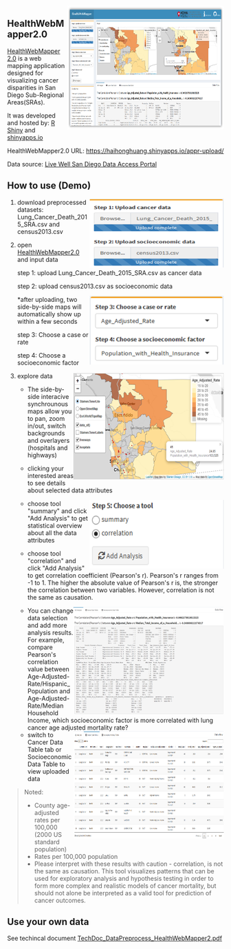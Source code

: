 <img src="imgs/HealthWebMapper2.png" width=364 height=288 align="right"/>

## HealthWebMapper2.0

[HealthWebMapper 2.0](https://haihonghuang.shinyapps.io/appr-upload/) is a web mapping application designed for visualizing cancer disparities in San Diego Sub-Regional Areas(SRAs). 

It was developed and hosted by: [R Shiny](https://shiny.rstudio.com/) and [shinyapps.io](https://www.shinyapps.io/)

HealthWebMapper2.0 URL: https://haihonghuang.shinyapps.io/appr-upload/

Data source: [Live Well San Diego Data Access Portal](https://data.livewellsd.org/)

## How to use (Demo)
<img src="imgs/upload-panel.png" width=312 height=160 align="right"/>

1. download preprocessed datasets: Lung_Cancer_Death_2015_SRA.csv and census2013.csv

2. open [HealthWebMapper2.0](https://haihonghuang.shinyapps.io/appr-upload/) and input data    
    
   step 1: upload Lung_Cancer_Death_2015_SRA.csv as cancer data   
   
   step 2: upload census2013.csv as socioeconomic data
   
   <img src="imgs/selection-panel.png" width=312 height=160 align="right"/>     
   
   *after uploading, two side-by-side maps will automatically show up within a few seconds
           
   step 3: Choose a case or rate
   
   step 4: Choose a socioeconomic factor

3. explore data
   <img src="imgs/map.png" width=350 height=250 align="right"/>
   
   * The side-by-side interacive synchrounous maps allow you to pan, zoom in/out, switch backgrounds and overlayers (hospitals and highways)
   
   * clicking your interested areas to see details about selected data attributes
   
   <img src="imgs/tool.png" width=312 height=160 align="right"/>

   * choose tool "summary" and click "Add Analysis" to get statistical overview about all the data attributes
   
   * choose tool "correlation" and click "Add Analysis" to get correlation coefficient (Pearson's r). Pearson's r ranges from -1 to 1. The higher the absolute value of Pearson's r is, the stronger the correlation between two variables. However, correlation is not the same as causation.
   
   <img src="imgs/analysis-tab.png" width=350 height=250 align="right"/>  
   
   * You can change data selection and add more analysis results. For example, compare Pearson's correlation value between Age-Adjusted-Rate/Hispanic_Population and Age-Adjusted-Rate/Median Household Income, which socioeconomic factor is more correlated with lung cancer age adjusted mortality rate?
        
   <img src="imgs/table-tab.png" width=350 height=250 align="right"/>  
   
   * switch to Cancer Data Table tab or Socioeconomic Data Table to view uploaded data
 

> Noted:
>* County age-adjusted rates per 100,000 (2000 US standard population)    
>* Rates per 100,000 population
>* Please interpret with these results with caution - correlation, is not the same as causation. This tool visualizes patterns that can be used for exploratory analysis and hypothesis testing in order to form more complex and realistic models of cancer mortality, but should not alone be interpreted as a valid tool for prediction of cancer outcomes.

## Use your own data

See techincal document [TechDoc_DataPreprocess_HealthWebMapper2.pdf]()
